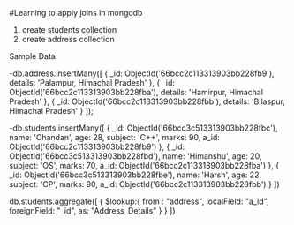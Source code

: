 #Learning to apply joins in mongodb
1. create students collection
2. create address collection

Sample Data

-db.address.insertMany([
     {
    _id: ObjectId('66bcc2c113313903bb228fb9'),
    details: 'Palampur, Himachal Pradesh'
  },
  {
    _id: ObjectId('66bcc2c113313903bb228fba'),
    details: 'Hamirpur, Himachal Pradesh'
  },
  {
    _id: ObjectId('66bcc2c113313903bb228fbb'),
    details: 'Bilaspur, Himachal Pradesh'
  }
]);

-db.students.insertMany([
     {
    _id: ObjectId('66bcc3c513313903bb228fbc'),
    name: 'Chandan',
    age: 28,
    subject: 'C++',
    marks: 90,
    a_id: ObjectId('66bcc2c113313903bb228fb9')
  },
  {
    _id: ObjectId('66bcc3c513313903bb228fbd'),
    name: 'Himanshu',
    age: 20,
    subject: 'OS',
    marks: 70,
    a_id: ObjectId('66bcc2c113313903bb228fba')
  },
  {
    _id: ObjectId('66bcc3c513313903bb228fbe'),
    name: 'Harsh',
    age: 22,
    subject: 'CP',
    marks: 90,
    a_id: ObjectId('66bcc2c113313903bb228fbb')
  }
])

<!-- 
    {
   $lookup:
     {
       from: <collection to join>,
       localField: <field from the input documents>,
       foreignField: <field from the documents of the "from" collection>,
       as: <output array field>
     }
}
 -->

 <!-- Query -->
 db.students.aggregate([
    {
        $lookup:{
            from : "address",
            localField: "a_id",
            foreignField: "_id",
            as: "Address_Details"
        }
    }
 ])